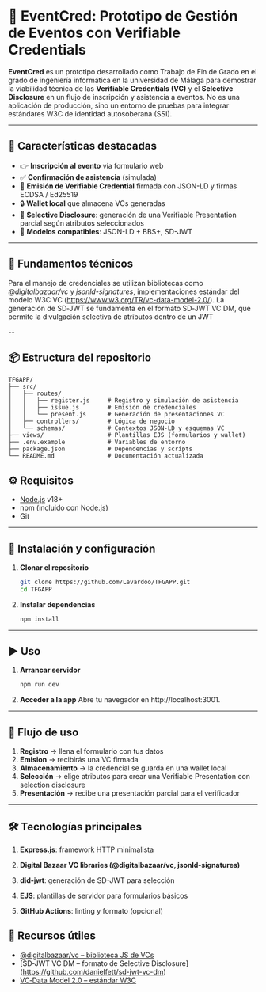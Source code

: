 # 📘 EventCred: Prototipo de Gestión de Eventos con Verifiable Credentials

**EventCred** es un prototipo desarrollado como Trabajo de Fin de Grado en el grado de ingeniería informática en la universidad de Málaga para demostrar la viabilidad técnica de las **Verifiable Credentials (VC)** y el **Selective Disclosure** en un flujo de inscripción y asistencia a eventos. No es una aplicación de producción, sino un entorno de pruebas para integrar estándares W3C de identidad autosoberana (SSI).

---

## 🚀 Características destacadas

- 👉 **Inscripción al evento** vía formulario web  
- ✅ **Confirmación de asistencia** (simulada)  
- 🔏 **Emisión de Verifiable Credential** firmada con JSON-LD y firmas ECDSA / Ed25519  
- 🔒 **Wallet local** que almacena VCs generadas  
- 🎯 **Selective Disclosure**: generación de una Verifiable Presentation parcial según atributos seleccionados  
- 📜 **Modelos compatibles**: JSON-LD + BBS+, SD-JWT

---
## 🧠 Fundamentos técnicos
Para el manejo de credenciales se utilizan bibliotecas como _@digitalbazaar/vc_ y _jsonld-signatures_,
implementaciones estándar del modelo W3C VC (https://www.w3.org/TR/vc-data-model-2.0/). La generación de SD‑JWT se fundamenta en el formato SD‑JWT VC DM, que permite la divulgación selectiva de atributos dentro de un JWT

--
## 📦 Estructura del repositorio

```
TFGAPP/
├── src/
│   ├── routes/
│   │   ├── register.js     # Registro y simulación de asistencia
│   │   ├── issue.js        # Emisión de credenciales
│   │   └── present.js      # Generación de presentaciones VC
│   ├── controllers/        # Lógica de negocio
│   └── schemas/            # Contextos JSON‑LD y esquemas VC
├── views/                  # Plantillas EJS (formularios y wallet)
├── .env.example            # Variables de entorno
├── package.json            # Dependencias y scripts
└── README.md               # Documentación actualizada

```

## ⚙️ Requisitos

- [Node.js](https://nodejs.org/) v18+  
- npm (incluido con Node.js)  
- Git  

---

## 🔧 Instalación y configuración

1. **Clonar el repositorio**  
   ```bash
   git clone https://github.com/Levardoo/TFGAPP.git
   cd TFGAPP
2. **Instalar dependencias**
   ```bash
   npm install
---
## ▶️ Uso
1. **Arrancar servidor**
   ```bash
   npm run dev
2. **Acceder a la app**
Abre tu navegador en http://localhost:3001.


---
## 🧩 Flujo de uso
1. **Registro** -> llena el formulario con tus datos
2. **Emision** -> recibirás una VC firmada
3. **Almacenamiento** -> la credencial se guarda en una wallet local
4. **Selección**  -> elige atributos para crear una Verifiable Presentation con selection disclosure
5. **Presentación** -> recibe una presentación parcial para el verificador
---

## 🛠️ Tecnologías principales
1. **Express.js**: framework HTTP minimalista

2. **Digital Bazaar VC libraries (@digitalbazaar/vc, jsonld-signatures)**

3. **did-jwt**: generación de SD-JWT para selección

4. **EJS**: plantillas de servidor para formularios básicos

5. **GitHub Actions**: linting y formato (opcional)

## 🔗 Recursos útiles
- [@digitalbazaar/vc – biblioteca JS de VCs]([https://enlace.com](https://github.com/digitalbazaar/vc))
- [SD‑JWT VC DM – formato de Selective Disclosure] (https://github.com/danielfett/sd-jwt-vc-dm)
- [VC‑Data Model 2.0 – estándar W3C](https://www.w3.org/TR/vc-data-model-2.0/)



